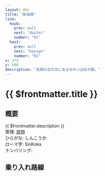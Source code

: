 ```yaml
---
layout: doc
title: "新高賀"
line:
  houG:
    prev: null
    next: "daitei"
    number: "01"
  houJ:
    prev: null
    next: "banzyo"
    number: "01"
x: 375
y: 500
description: "高賀の北の方にあるゆれつばめの駅。"
---
```


# {{ $frontmatter.title }} <ViewinMap />
<!-- ![高賀駅を正面から見ている](/img/tour/koka.webp) -->

## 概要
{{ $frontmatter.description }}  
管理: [放物](/company/houbutu/index.md)  
ひらがな: しんこうか  
ローマ字: SinKoka  
ナンバリング: <Numberling />

## 乗り入れ路線
<LineInfo />